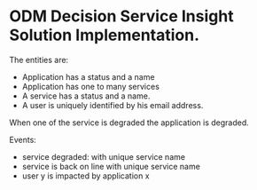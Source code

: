 # ODM Decision Service Insight Solution Implementation.

The entities are:
* Application has a status and a name
* Application has one to many services
* A service has a status and a name.
* A user is uniquely identified by his email address.

When one of the service is degraded the application is degraded.

Events:
* service degraded: with unique service name
* service is back on line with unique service name
* user y is impacted by application x 
